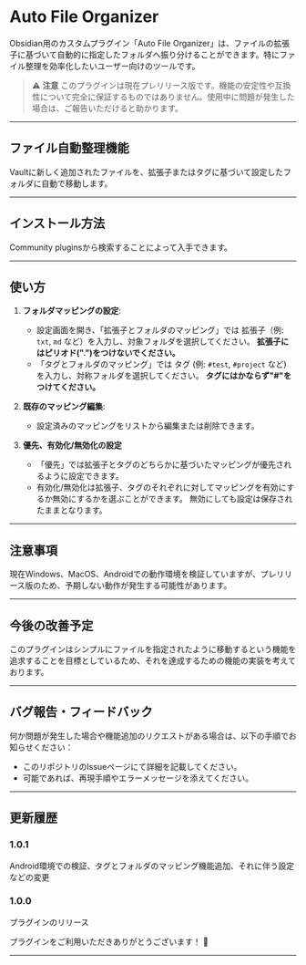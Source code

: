 # Auto File Organizer

Obsidian用のカスタムプラグイン「Auto File Organizer」は、ファイルの拡張子に基づいて自動的に指定したフォルダへ振り分けることができます。特にファイル整理を効率化したいユーザー向けのツールです。

> ⚠️ **注意**
> このプラグインは現在プレリリース版です。機能の安定性や互換性について完全に保証するものではありません。使用中に問題が発生した場合は、ご報告いただけると助かります。

---

## ファイル自動整理機能

Vaultに新しく追加されたファイルを、拡張子またはタグに基づいて設定したフォルダに自動で移動します。

---

## インストール方法

Community pluginsから検索することによって入手できます。

---

## 使い方

1. **フォルダマッピングの設定**:
   - 設定画面を開き、「拡張子とフォルダのマッピング」では
     拡張子（例: `txt`, `md` など）を入力し、対象フォルダを選択してください。
     **拡張子にはピリオド(".")をつけないでください。**
   - 「タグとフォルダのマッピング」では
      タグ (例: `#test`, `#project` など) を入力し、対称フォルダを選択してください。
      **タグにはかならず"#"をつけてください。**

2. **既存のマッピング編集**:
   - 設定済みのマッピングをリストから編集または削除できます。

3. **優先、有効化/無効化の設定**
   - 「優先」では拡張子とタグのどちらかに基づいたマッピングが優先されるように設定できます。
   - 有効化/無効化は拡張子、タグのそれぞれに対してマッピングを有効にするか無効にするかを選ぶことができます。
     無効にしても設定は保存されたままとなります。

---

## 注意事項

現在Windows、MacOS、Androidでの動作環境を検証していますが、プレリリース版のため、予期しない動作が発生する可能性があります。

---

## 今後の改善予定

このプラグインはシンプルにファイルを指定されたように移動するという機能を追求することを目標としているため、それを達成するための機能の実装を考えております。

---

## バグ報告・フィードバック

何か問題が発生した場合や機能追加のリクエストがある場合は、以下の手順でお知らせください：
- このリポジトリのIssueページにて詳細を記載してください。
- 可能であれば、再現手順やエラーメッセージを添えてください。

---
## 更新履歴

### 1.0.1

Android環境での検証、タグとフォルダのマッピング機能追加、それに伴う設定などの変更

###  1.0.0

プラグインのリリース

プラグインをご利用いただきありがとうございます！ 🙌

---
